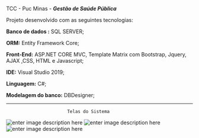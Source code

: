 TCC - Puc Minas - ***Gestão de Saúde Pública***

Projeto desenvolvido com as seguintes tecnologias:

**Banco de dados :** SQL SERVER;

**ORM:** Entity Framework Core;

**Front-End:** ASP.NET CORE MVC, Template Matrix com Bootstrap, Jquery, AJAX ,CSS, HTML e Javascript;

**IDE:** Visual Studio 2019;

**Linguagem:** C#;

**Modelagem do banco:** DBDesigner;

__________________________________________________________________________
                           Telas do Sistema
  
  ![enter image description here](https://nimbus-screenshots.s3.amazonaws.com/s/d527ca41f591cf300bcf4a4d44b525c2.png)
![enter image description here](https://nimbus-screenshots.s3.amazonaws.com/s/8d61eb0320218816a169c080abe9b753.png)
![enter image description here](https://nimbus-screenshots.s3.amazonaws.com/s/4085e2b6c928540fe45203aa4b169edf.png)
